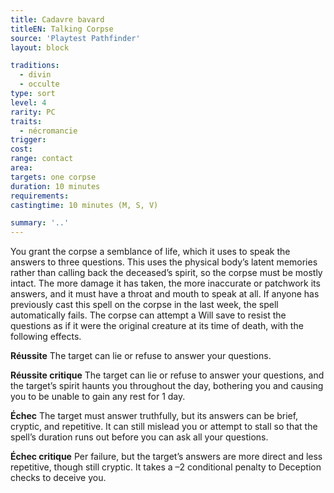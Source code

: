 ```yaml
---
title: Cadavre bavard
titleEN: Talking Corpse
source: 'Playtest Pathfinder'
layout: block

traditions:
  - divin
  - occulte
type: sort
level: 4
rarity: PC
traits:
  - nécromancie
trigger: 
cost: 
range: contact
area: 
targets: one corpse
duration: 10 minutes
requirements: 
castingtime: 10 minutes (M, S, V)

summary: '..'
---
```

You grant the corpse a semblance of life, which it uses to speak the answers to three questions. This uses the physical body’s latent memories rather than calling back the deceased’s spirit, so the corpse must be mostly intact. The more damage it has taken, the more inaccurate or patchwork its answers, and it must have a throat and mouth to speak at all. If anyone has previously cast this spell on the corpse in the last week, the spell automatically fails. The corpse can attempt a Will save to resist the questions as if it were the original creature at its time of death, with the following effects.

**Réussite** The target can lie or refuse to answer your questions.

**Réussite critique** The target can lie or refuse to answer your questions, and the target’s spirit haunts you throughout the day, bothering you and causing you to be unable to gain any rest for 1 day.

**Échec** The target must answer truthfully, but its answers can be brief, cryptic, and repetitive. It can still mislead you or attempt to stall so that the spell’s duration runs out before you can ask all your questions.

**Échec critique** Per failure, but the target’s answers are more direct and less repetitive, though still cryptic. It takes a –2 conditional penalty to Deception checks to deceive you.